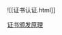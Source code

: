 ![[证书认证.html]]


[证书颁发原理](https://www.bilibili.com/video/BV18N411X7ty/?spm_id_from=333.788&vd_source=54c4bb63799ad696ed0571b9fe25e6e0)
